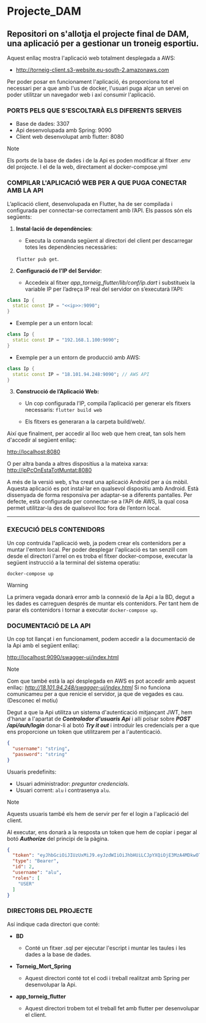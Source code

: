 # Projecte_DAM

## Repositori on s'allotja el projecte final de DAM, una aplicació per a gestionar un troneig esportiu.

Aquest enllaç mostra l'aplicació web totalment desplegada a AWS:

 - <http://torneig-client.s3-website.eu-south-2.amazonaws.com>

Per poder posar en funcionament l'aplicació, és proporciona tot el necessari per a que amb l'us de docker, l'usuari puga alçar un servei on poder utilitzar un navegador web i axí consumir l'aplicació.

### PORTS PELS QUE S'ESCOLTARÀ ELS DIFERENTS SERVEIS

- Base de dades: 3307
- Api desenvolupada amb Spring: 9090
- Client web desenvolupat amb flutter: 8080

> [!NOTE]
> Els ports de la base de dades i de la Api es poden modificar al fitxer .env del projecte. I el de la web, directament al docker-compose.yml

### COMPILAR L'APLICACIÓ WEB PER A QUE PUGA CONECTAR AMB LA API

L’aplicació client, desenvolupada en Flutter, ha de ser compilada i configurada per connectar-se correctament amb l’API. Els passos són els següents:
 1. **Instal·lació de dependències**:
     -	Executa la comanda següent al directori del client per descarregar totes les dependències necessàries:
     
    `flutter pub get`.

2.	**Configuració de l’IP del Servidor**:
    - Accedeix al fitxer *app_torneig_flutter/lib/conf/ip.dart* i substitueix la variable IP per l’adreça IP real del servidor on s’executarà l’API:


```dart
class Ip {
  static const IP = "<<ip>>:9090";
}
```
  - Exemple per a un entorn local:
  
```dart
class Ip {
  static const IP = "192.168.1.100:9090";
}
```

- Exemple per a un entorn de producció amb AWS:
  
```dart
class Ip {
  static const IP = "18.101.94.248:9090"; // AWS API
}
```
3.	**Construcció de l’Aplicació Web:**
     - Un cop configurada l’IP, compila l’aplicació per generar els fitxers necessaris:
`flutter build web`

    - Els fitxers es generaran a la carpeta build/web/.



Així que finalment, per accedir al lloc web que hem creat, tan sols hem d'accedir al següent enllaç:

<http://localhost:8080>

O per altra banda a altres dispositius a la mateixa xarxa: <http://ipPcOnEstaTotMuntat:8080>

A més de la versió web, s’ha creat una aplicació Android per a ús mòbil. Aquesta aplicació es pot instal·lar en qualsevol dispositiu amb Android.
Està dissenyada de forma responsiva per adaptar-se a diferents pantalles.
Per defecte, està configurada per connectar-se a l’API de AWS, la qual cosa permet utilitzar-la des de qualsevol lloc fora de l’entorn local.
________________________________________



### EXECUCIÓ DELS CONTENIDORS

Un cop contruida l'aplicació web, ja podem crear els contenidors per a muntar l'entorn local. 
Per poder desplegar l'aplicació es tan senzill com desde el directori l'arrel on es troba el fitxer docker-compose, executar la següent instrucció a la terminal del sistema operatiu:

`docker-compose up`

> [!WARNING]
> La primera vegada donarà error amb la connexió de la Api a la BD, degut a les dades es carreguen després de muntar els contenidors. Per tant hem de parar els contenidors i tornar a executar `docker-compose up`.

### DOCUMENTACIÓ DE LA API

Un cop tot llançat i en funcionament, podem accedir a la documentació de la Api amb el següent enllaç:

<http://localhost:9090/swagger-ui/index.html>

> [!NOTE]
> Com que també està la api desplegada en AWS es pot accedir amb aquest enllaç:
> *http://18.101.94.248/swagger-ui/index.html*
> Si no funciona comunicameu per a que renicie el servidor, ja que de vegades es cau. (Desconec el motiu)

Degut a que la Api utilitza un sistema d'autenticació mitjançant JWT, hem d'hanar a l'apartat de ***Controlador d'usuaris Api*** i allí polsar sobre ***POST /api/auh/login***
donar-li al botó ***Try it out*** i introduir les credencials per a que ens proporcione un token que utilitzarem per a l'autenticació.

```Json
{
  "username": "string",
  "password": "string"
}
```

Usuaris predefinits:

- Usuari administrador: *preguntar credencials.*
- Usuari corrent: `alu` i contrasenya `alu`.

> [!NOTE]
> Aquests usuaris també els hem de servir per fer el login a l'aplicació del client.

Al executar, ens donarà a la resposta un token que hem de copiar i pegar al botó ***Authorize*** del principi de la pàgina.

```Json
{
  "token": "eyJhbGciOiJIUzUxMiJ9.eyJzdWIiOiJhbHUiLCJpYXQiOjE3MzA4MDkwOTAsImV4cCI6MTczMDg5NTQ5MCwicm9sZXMiOlsiVVNFUiJdfQ.wSES7J_GSuXmuoktncE6rhOZbVoGV_zPLdfJyV8I0Mak04dkBNun52qMp-b_FLWxpoo7cRqLdehPMG9UPXTJYA",
  "type": "Bearer",
  "id": 2,
  "username": "alu",
  "roles": [
    "USER"
  ]
}
```

### DIRECTORIS DEL PROJECTE

Así indique cada directori que conté:

- **BD**
  - Conté un fitxer .sql per ejecutar l'escript i muntar les taules i les dades a la base de dades.
  
- **Torneig_Mort_Spring**
  - Aquest directori conté tot el codi i treball realitzat amb Spring per desenvolupar la Api.

- **app_torneig_flutter**
  - Aquest directori trobem tot el treball fet amb flutter per desenvolupar el client.